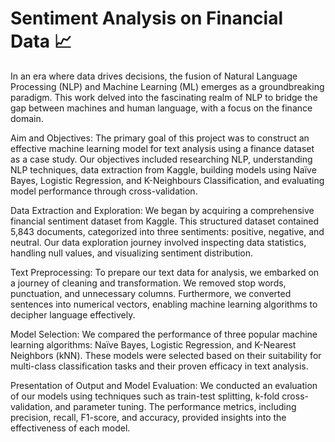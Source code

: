 # Sentiment Analysis on Financial Data 📈


In an era where data drives decisions, the fusion of Natural Language Processing (NLP) and Machine Learning (ML) emerges as a groundbreaking paradigm. This work delved into the fascinating realm of NLP to bridge the gap between machines and human language, with a focus on the finance domain.

Aim and Objectives:
The primary goal of this project was to construct an effective machine learning model for text analysis using a finance dataset as a case study. Our objectives included researching NLP, understanding NLP techniques, data extraction from Kaggle, building models using Naïve Bayes, Logistic Regression, and K-Neighbours Classification, and evaluating model performance through cross-validation.

Data Extraction and Exploration:
We began by acquiring a comprehensive financial sentiment dataset from Kaggle. This structured dataset contained 5,843 documents, categorized into three sentiments: positive, negative, and neutral. Our data exploration journey involved inspecting data statistics, handling null values, and visualizing sentiment distribution.

Text Preprocessing:
To prepare our text data for analysis, we embarked on a journey of cleaning and transformation. We removed stop words, punctuation, and unnecessary columns. Furthermore, we converted sentences into numerical vectors, enabling machine learning algorithms to decipher language effectively.

Model Selection:
We compared the performance of three popular machine learning algorithms: Naïve Bayes, Logistic Regression, and K-Nearest Neighbors (kNN). These models were selected based on their suitability for multi-class classification tasks and their proven efficacy in text analysis.

Presentation of Output and Model Evaluation:
We conducted an evaluation of our models using techniques such as train-test splitting, k-fold cross-validation, and parameter tuning. The performance metrics, including precision, recall, F1-score, and accuracy, provided insights into the effectiveness of each model.
